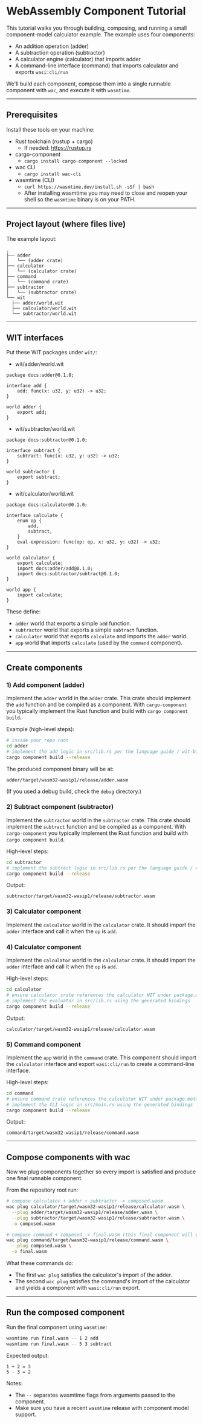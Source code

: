 # WebAssembly Component Tutorial

This tutorial walks you through building, composing, and running a small component-model calculator example. The example uses four components:

- An addition operation (adder)
- A subtraction operation (subtractor)
- A calculator engine (calculator) that imports adder
- A command-line interface (command) that imports calculator and exports `wasi:cli/run`

We'll build each component, compose them into a single runnable component with `wac`, and execute it with `wasmtime`.

---

## Prerequisites

Install these tools on your machine:

- Rust toolchain (rustup + cargo)
  - If needed: https://rustup.rs
- cargo-component
  - `cargo install cargo-component --locked`
- wac CLI
  - `cargo install wac-cli`
- wasmtime (CLI)
  - `curl https://wasmtime.dev/install.sh -sSf | bash`
  - After installing wasmtime you may need to close and reopen your shell so the `wasmtime` binary is on your PATH.

---

## Project layout (where files live)

The example layout:

```
.
├── adder
│   └── (adder crate)
├── calculator
│   └── (calculator crate)
├── command
│   └── (command crate)
├── subtractor
│   └── (subtractor crate)
└── wit
  ├── adder/world.wit
  ├── calculator/world.wit
  └── subtractor/world.wit
```

---

## WIT interfaces

Put these WIT packages under `wit/`:

- wit/adder/world.wit
```wit
package docs:adder@0.1.0;

interface add {
    add: func(x: u32, y: u32) -> u32;
}

world adder {
    export add;
}
```

- wit/subtractor/world.wit
```wit
package docs:subtractor@0.1.0;

interface subtract {
    subtract: func(x: u32, y: u32) -> u32;
}

world subtractor {
    export subtract;
}
```

- wit/calculator/world.wit
```wit
package docs:calculator@0.1.0;

interface calculate {
    enum op {
        add,
        subtract,
    }
    eval-expression: func(op: op, x: u32, y: u32) -> u32;
}

world calculator {
    export calculate;
    import docs:adder/add@0.1.0;
    import docs:subtractor/subtract@0.1.0;
}

world app {
    import calculate;
}
```

These define:
- `adder` world that exports a simple `add` function.
- `subtractor` world that exports a simple `subtract` function.
- `calculator` world that exports `calculate` and imports the `adder` world.
- `app` world that imports `calculate` (used by the `command` component).

---

## Create components

### 1) Add component (adder)
Implement the `adder` world in the `adder` crate. This crate should implement the `add` function and be compiled as a component. With `cargo-component` you typically implement the Rust function and build with `cargo component build`.

Example (high-level steps):
```bash
# inside your repo root
cd adder
# implement the add logic in src/lib.rs per the language guide / wit-bindgen generated bindings
cargo component build --release
```

The produced component binary will be at:
```
adder/target/wasm32-wasip1/release/adder.wasm
```

(If you used a debug build, check the `debug` directory.)

### 2) Subtract component (subtractor)

Implement the `subtractor` world in the `subtractor` crate. This crate should implement the `subtract` function and be compiled as a component. With `cargo-component` you typically implement the Rust function and build with `cargo component build`.

High-level steps:
```bash
cd subtractor
# implement the subtract logic in src/lib.rs per the language guide / wit-bindgen generated bindings
cargo component build --release
```

Output:
```
subtractor/target/wasm32-wasip1/release/subtractor.wasm
```

### 3) Calculator component

Implement the `calculator` world in the `calculator` crate. It should import the `adder` interface and call it when the `op` is `add`.

### 4) Calculator component
Implement the `calculator` world in the `calculator` crate. It should import the `adder` interface and call it when the `op` is `add`.

High-level steps:
```bash
cd calculator
# ensure calculator crate references the calculator WIT under package.metadata.component.target
# implement the evaluator in src/lib.rs using the generated bindings
cargo component build --release
```

Output:
```
calculator/target/wasm32-wasip1/release/calculator.wasm
```

### 5) Command component
Implement the `app` world in the `command` crate. This component should import the `calculator` interface and export `wasi:cli/run` to create a command-line interface.

High-level steps:
```bash
cd command
# ensure command crate references the calculator WIT under package.metadata.component.target
# implement the CLI logic in src/main.rs using the generated bindings
cargo component build --release
```

Output:
```
command/target/wasm32-wasip1/release/command.wasm
```

---

## Compose components with wac

Now we plug components together so every import is satisfied and produce one final runnable component.

From the repository root run:

```bash
# compose calculator + adder + subtractor -> composed.wasm
wac plug calculator/target/wasm32-wasip1/release/calculator.wasm \
  --plug adder/target/wasm32-wasip1/release/adder.wasm \
  --plug subtractor/target/wasm32-wasip1/release/subtractor.wasm \
  -o composed.wasm

# compose command + composed -> final.wasm (this final component will export wasi:cli/run)
wac plug command/target/wasm32-wasip1/release/command.wasm \
  --plug composed.wasm \
  -o final.wasm
```

What these commands do:
- The first `wac plug` satisfies the calculator's import of the adder.
- The second `wac plug` satisfies the command's import of the calculator and yields a component with `wasi:cli/run` export.

---

## Run the composed component

Run the final component using `wasmtime`:

```bash
wasmtime run final.wasm -- 1 2 add
wasmtime run final.wasm -- 5 3 subtract
```

Expected output:
```
1 + 2 = 3
5 - 3 = 2
```

Notes:
- The `--` separates wasmtime flags from arguments passed to the component.
- Make sure you have a recent `wasmtime` release with component model support.
